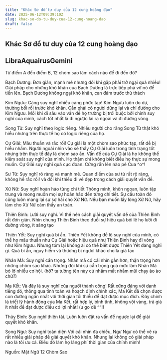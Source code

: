 ```yaml
---
title: "Khác Sơ đồ tư duy của 12 cung hoàng đạo"
date: 2025-06-12T09:39:10Z
slug: khac-so-do-tu-duy-cua-12-cung-hoang-dao
draft: false
---
```


## Khác Sơ đồ tư duy của 12 cung hoàng đạo

## LibraAquairusGemini

Từ điểm A đến điểm B, 12 chòm sao làm cách nào để đi đến đó?


Bạch Dương: Đơn giản, mạnh mẽ nhưng đôi khi gặp phải trở ngại quá nhiều!
Giải  pháp cho những khó khăn của Bạch Dương là trực tiếp phá vỡ nó để tiến  lên. Bạch Dương không ngại khó khăn, can đảm trước thử thách


Kim Ngưu: Càng suy nghĩ nhiều càng phức tạp!
Kim  Ngưu luôn do dự, thường bối rối trước khó khăn. Cần phải có người dừng  lại và chỉ đường cho Kim Ngưu. Mỗi khi đi sâu vào vấn đề họ trường bị  trói buộc bởi chính suy nghĩ của mình, cách tốt nhất là đi ngược lại ra  ngoài và đi đường vòng.


Song Tử: Suy nghĩ theo logic riêng.
Nhiều người cho rằng Song Tử thật khó hiểu nhưng trên thực tế họ có logic riêng của họ.


Cự Giải: Mâu thuẫn và rắc rối!
Cự  giải là một chòm sao phức tạp, rất dễ bị hiểu nhầm. Người ngoài nhìn  vào sẽ thấy Cự Giải luôn trong tình trạng tốt nhưng trên thực tế đây là  chòm sao ẩn. Vấn đề của Cự Giải là họ không thể kiểm soát suy nghĩ của  mình. Họ thậm chí không biết điều họ thực sự mong muốn. Cự Giải suy nghĩ  quá cực đoan. Cứng rắn lên nào pé Cua ^o^!


Sư Tử: Suy nghĩ rõ ràng và mạnh mẽ.
Quan điểm của sư tử rất rõ ràng, không hề rắc rối! và đôi khi thiếu đi vẻ đẹp trong cách giải quyết vấn đề.


Xử Nữ: Suy nghĩ hoàn hảo từng chi tiết
Thông  minh, khôn ngoan, luôn tập trung và mong muốn mọi sự hoàn hảo đến từng  chi tiết. Sự cầu toàn đó cũng luôn mang lại sự sợ hãi cho Xử Nữ. Nếu bạn  muốn lấy lòng Xử Nữ, hãy làm cho Xử Nữ cảm thấy an toàn.


Thiên Bình: Lười suy nghĩ.
Vì  thế nên cách giải quyết vấn đề của Thiên Bình rất đơn giản. Nhìn chung  Thiên Bình theo đuổi sự hiệu quả bởi lẽ họ lười đi đường vòng, ít sáng  tạo


Thiên Yết:  Suy nghĩ quá bí ẩn.
Thiên  Yết không để lộ suy nghĩ của mình, có thể họ mâu thuẫn như Cự Giải hoặc  hiệu quả như Thiên Bình hay đi vòng như Kim Ngưu. Nhưng tóm lại không  ai có thể biết được Thiên Yết đang nghĩ gì. Quá bí ẩn, nguy hiểm và  thường bị người khác cho là giả tạo


Nhân Mã: Suy nghĩ cẩn trọng.
Nhân  mã có cái nhìn gần hơn, thận trọng hơn những chòm sao khác. Nhưng đôi  khi sự cẩn trọng quá mức làm Nhân Mã bỏ lỡ nhiều cơ hội. (hở? ta tưởng  tên này cứ nhắm mắt nhắm mũi chạy ào ào chứ?)


Ma Kết: Và đây là suy nghĩ của người thành công!
Rất  xứng đáng với danh tiếng đó, thông qua tính toán và hoạch định chính  xác, Ma Kết đã chọn được con đường ngắn nhất với thời gian tối thiểu để  đạt được mục đích. Đây chính là triết lý hành động của Ma Kết, rất hợp  lý, bình tĩnh, không vội vàng, trả giá ít nhất để đạt được điều có lợi  nhất! (u go dê ^^!)


Thủy Bình: Suy nghĩ thiên tài.
Luôn luôn đặt ra vấn đề ngược lại để giải quyết khó khăn.


Song Ngư: Suy nghĩ toàn diện
Với  cái nhìn đa chiều, Ngư Ngư có thể vẽ ra rất nhiều giải pháp để giải  quyết khó khăn. Nhưng lại không có giải pháp nào là tối ưu cả. Điều đó  làm họ lãng phí thời gian của chính mình!


Nguồn: Mật Ngữ 12 Chòm Sao